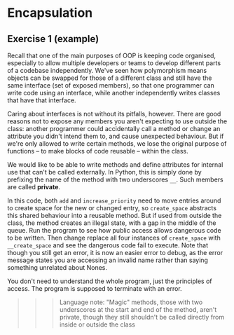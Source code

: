 # Encapsulation

## Exercise 1 (example)

Recall that one of the main purposes of OOP is keeping code organised, especially to allow multiple developers or teams
to develop different parts of a codebase independently. We've seen how polymorphism means objects can be swapped for
those of a different class and still have the same interface (set of exposed members), so that one programmer can write
code using an interface, while another independently writes classes that have that interface.

Caring about interfaces is not without its pitfalls, however. There are good reasons not to expose any members you
aren't expecting to use outside the class: another programmer could accidentally call a method or change an attribute
you didn't intend them to, and cause unexpected behaviour. But if we're only allowed to write certain methods, we lose
the original purpose of functions – to make blocks of code reusable – within the class.

We would like to be able to write methods and define attributes for internal use that can't be called externally. In
Python, this is simply done by prefixing the name of the method with two underscores `__`. Such members are called
**private**.

In this code, both `add` and `increase_priority` need to move entries around to create space for the new or changed
entry, so `create_space` abstracts this shared behaviour into a reusable method. But if used from outside the class,
the method creates an illegal state, with a gap in the middle of the queue. Run the program to see how public access
allows dangerous code to be written. Then change replace all four instances of `create_space` with `__create_space` and
see the dangerous code fail to execute. Note that though you still get an error, it is now an easier error to debug, as
the error message states you are accessing an invalid name rather than saying something unrelated about Nones.

You don't need to understand the whole program, just the principles of access. The program is supposed to terminate with
an error.

>>> Language note: "Magic" methods, those with two underscores at the start and end of the method, aren't private,
> though they still shouldn't be called directly from inside or outside the class
